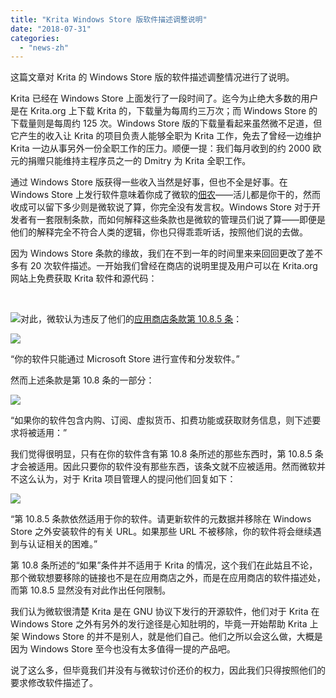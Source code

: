 ```yaml
---
title: "Krita Windows Store 版软件描述调整说明"
date: "2018-07-31"
categories: 
  - "news-zh"
---
```


这篇文章对 Krita 的 Windows Store 版的软件描述调整情况进行了说明。

Krita 已经在 Windows Store 上面发行了一段时间了。迄今为止绝大多数的用户是在 Krita.org 上下载 Krita 的，下载量为每周约三万次；而 Windows Store 的下载量则是每周约 125 次。Windows Store 版的下载量看起来虽然微不足道，但它产生的收入让 Krita 的项目负责人能够全职为 Krita 工作，免去了曾经一边维护 Krita 一边从事另外一份全职工作的压力。顺便一提：我们每月收到的约 2000 欧元的捐赠只能维持主程序员之一的 Dmitry 为 Krita 全职工作。

通过 Windows Store 版获得一些收入当然是好事，但也不全是好事。在 Windows Store 上发行软件意味着你成了微软的[佃农](https://en.wikipedia.org/wiki/Sharecropping)——活儿都是你干的，然而收成可以留下多少则是微软说了算，你完全没有发言权。Windows Store 对于开发者有一套限制条款，而如何解释这些条款也是微软的管理员们说了算——即便是他们的解释完全不符合人类的逻辑，你也只得乖乖听话，按照他们说的去做。

因为 Windows Store 条款的缘故，我们在不到一年的时间里来来回回更改了差不多有 20 次软件描述。一开始我们曾经在商店的说明里提及用户可以在 Krita.org 网站上免费获取 Krita 软件和源代码：

 

[![](/images/posts/2018/store_listing-1024x980.png)](https://krita.org/wp-content/uploads/2018/07/store_listing.png)对此，微软认为违反了他们的[应用商店条款第 10.8.5 条](https://docs.microsoft.com/en-us/legal/windows/agreements/store-policies#108-financial-transactions)：

[![](/images/posts/2018/Screenshot_20180730_151859.png)](https://krita.org/wp-content/uploads/2018/07/Screenshot_20180730_151859.png)

“你的软件只能通过 Microsoft Store 进行宣传和分发软件。”

然而上述条款是第 10.8 条的一部分：

[![](/images/posts/2018/Screenshot_20180730_151934-1024x138.png)](https://krita.org/wp-content/uploads/2018/07/Screenshot_20180730_151934.png)

“如果你的软件包含内购、订阅、虚拟货币、扣费功能或获取财务信息，则下述要求将被适用：”

我们觉得很明显，只有在你的软件含有第 10.8 条所述的那些东西时，第 10.8.5 条才会被适用。因此只要你的软件没有那些东西，该条文就不应被适用。然而微软并不这么认为，对于 Krita 项目管理人的提问他们回复如下：

[![](/images/posts/2018/mail_microsoft-1024x443.png)](https://krita.org/wp-content/uploads/2018/07/mail_microsoft.png)

“第 10.8.5 条款依然适用于你的软件。请更新软件的元数据并移除在 Windows Store 之外安装软件的有关 URL。如果那些 URL 不被移除，你的软件将会继续遇到与认证相关的困难。”

第 10.8 条所述的“如果”条件并不适用于 Krita 的情况，这个我们在此姑且不论，那个微软想要移除的链接也不是在应用商店之外，而是在应用商店的软件描述处，而第 10.8.5 显然没有对此作出任何限制。

我们认为微软很清楚 Krita 是在 GNU 协议下发行的开源软件，他们对于 Krita 在 Windows Store 之外有另外的发行途径是心知肚明的，毕竟一开始帮助 Krita 上架 Windows Store 的并不是别人，就是他们自己。他们之所以会这么做，大概是因为 Windows Store 至今也没有太多值得一提的产品吧。

说了这么多，但毕竟我们并没有与微软讨价还价的权力，因此我们只得按照他们的要求修改软件描述了。
